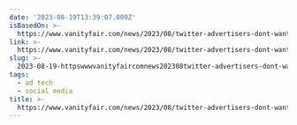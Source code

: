 ```yaml
---
date: '2023-08-19T13:39:07.000Z'
isBasedOn: >-
  https://www.vanityfair.com/news/2023/08/twitter-advertisers-dont-want-nazi-problem
link: >-
  https://www.vanityfair.com/news/2023/08/twitter-advertisers-dont-want-nazi-problem
slug: >-
  2023-08-19-httpswwwvanityfaircomnews202308twitter-advertisers-dont-want-nazi-problem
tags:
  - ad tech
  - social media
title: >-
  https://www.vanityfair.com/news/2023/08/twitter-advertisers-dont-want-nazi-problem
---
```


